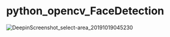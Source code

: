 # python_opencv_FaceDetection

![DeepinScreenshot_select-area_20191019045230](https://user-images.githubusercontent.com/12425488/67132920-53355e00-f22c-11e9-9a5d-93d256643ba4.png)
